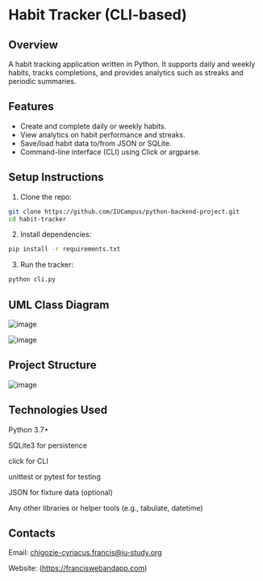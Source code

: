 # Habit Tracker (CLI-based)

## Overview
A habit tracking application written in Python. It supports daily and weekly habits, tracks completions, and provides analytics such as streaks and periodic summaries.

## Features
- Create and complete daily or weekly habits.
- View analytics on habit performance and streaks.
- Save/load habit data to/from JSON or SQLite.
- Command-line interface (CLI) using Click or argparse.

## Setup Instructions
1. Clone the repo:
```bash
git clone https://github.com/IUCampus/python-backend-project.git
cd habit-tracker
```

2. Install dependencies:
```bash
pip install -r requirements.txt
```

3. Run the tracker:
```bash
python cli.py
```

## UML Class Diagram

![image](https://github.com/user-attachments/assets/5fac31e7-2926-429f-9bb2-c5a58fe7aebe)

![image](https://github.com/user-attachments/assets/26b47ce7-8d3e-4570-b1bb-6721f0f59bdb)


## Project Structure

![image](https://github.com/user-attachments/assets/77504591-fdeb-4233-9258-fcabcbc79a9a)


## Technologies Used

Python 3.7+

SQLite3 for persistence

click for CLI

unittest or pytest for testing

JSON for fixture data (optional)

Any other libraries or helper tools (e.g., tabulate, datetime)


## Contacts

Email: chigozie-cyriacus.francis@iu-study.org

Website: (https://franciswebandapp.com)

